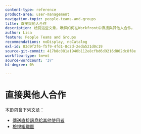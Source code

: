 ```yaml
---
content-type: reference
product-area: user-management
navigation-topic: people-teams-and-groups
title: 直接與他人合作
description: 檢閱這些文章，瞭解如何在Workfront中直接與其他人合作。
author: Lisa
feature: People Teams and Groups
recommendations: noDisplay, noCatalog
exl-id: 83d9f2f6-f5f9-4fd1-8c2d-2eda521d0c19
source-git-commit: 417b8c081a1940b112e8cfbd6d9216d802dc8f8e
workflow-type: tm+mt
source-wordcount: '37'
ht-degree: 0%

---
```


# 直接與他人合作

本節包含下列文章：

* [傳送直接訊息給其他使用者](/help/quicksilver/people-teams-and-groups/work-directly-with-others/send-direct-messages-to-other-users.md)
* [檢視組織圖](../../people-teams-and-groups/work-directly-with-others/view-the-org-chart.md)
